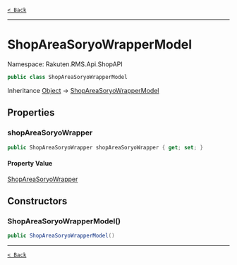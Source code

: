 [`< Back`](./)

---

# ShopAreaSoryoWrapperModel

Namespace: Rakuten.RMS.Api.ShopAPI

```csharp
public class ShopAreaSoryoWrapperModel
```

Inheritance [Object](https://docs.microsoft.com/en-us/dotnet/api/system.object) → [ShopAreaSoryoWrapperModel](./rakuten.rms.api.shopapi.shopareasoryowrappermodel)

## Properties

### **shopAreaSoryoWrapper**

```csharp
public ShopAreaSoryoWrapper shopAreaSoryoWrapper { get; set; }
```

#### Property Value

[ShopAreaSoryoWrapper](./rakuten.rms.api.shopapi.shopareasoryowrapper)<br>

## Constructors

### **ShopAreaSoryoWrapperModel()**

```csharp
public ShopAreaSoryoWrapperModel()
```

---

[`< Back`](./)
